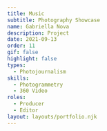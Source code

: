 ```yaml
---
title: Music
subtitle: Photography Showcase
name: Gabriella Nova
description: Project
date: 2021-09-13
order: 11
gif: false
highlight: false
types:
  - Photojournalism
skills:
  - Photogrammetry
  - 360 Video
roles:
  - Producer
  - Editor
layout: layouts/portfolio.njk
---
```


